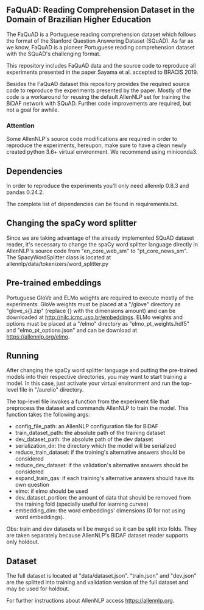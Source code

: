 ## FaQuAD: Reading Comprehension Dataset in the Domain of Brazilian Higher Education

The FaQuAD is a Portuguese reading comprehension dataset which follows the format of the Stanford Question Answering Dataset (SQuAD). As far as we know, FaQuAD is a pioneer Portuguese reading comprehension dataset with the SQuAD's challenging format.

This repository includes FaQuAD data and the source code to reproduce all experiments presented in the paper Sayama et al. accepted to BRACIS 2019.

Besides the FaQuAD dataset this repository provides the required source code to reproduce the experiments presented by the paper. Mostly of the code is a workaround for reusing the default AllenNLP set for training the BiDAF network with SQuAD. Further code improvements are required, but not a goal for awhile.

### Attention

Some AllenNLP's source code modifications are required in order to reproduce the experiments, hereupon, make sure to have a clean newly created python 3.6+ virtual environment. We recommend using miniconda3.

## Dependencies

In order to reproduce the experiments you'll only need allennlp 0.8.3 and pandas 0.24.2.

The complete list of dependencies can be found in requirements.txt.

## Changing the spaCy word splitter

Since we are taking advantage of the already implemented SQuAD dataset reader, it's necessary to change the spaCy word splitter language directly in AllenNLP's source code from "en_core_web_sm" to "pt_core_news_sm". The SpacyWordSplitter class is located at allennlp/data/tokenizers/word_splitter.py 

## Pre-trained embeddings

Portuguese GloVe and ELMo weights are required to execute mostly of the experiments. GloVe weights must be placed at a "/glove" directory as "glove_s{}.zip" (replace {} with the dimensions amount) and can be downloaded at http://nilc.icmc.usp.br/embeddings. ELMo weights and options must be placed at a "/elmo" directory as "elmo_pt_weights.hdf5" and "elmo_pt_options.json" and can be download at https://allennlp.org/elmo. 

## Running

After changing the spaCy word splitter language and putting the pre-trained models into their respective directories, you may want to start training a model. In this case, just activate your virtual environment and run the top-level file in "/aurelio" directory. 

The top-level file invokes a function from the experiment file that preprocess the dataset and commands AllenNLP to train the model. This function takes the following args:

* config_file_path: an AllenNLP configuration file for BiDAF
* train_dataset_path: the absolute path of the training dataset
* dev_dataset_path: the absolute path of the dev dataset
* serialization_dir: the directory which the model will be serialized
* reduce_train_dataset: if the training's alternative answers should be considered
* reduce_dev_dataset: if the validation's alternative answers should be considered
* expand_train_qas: if each training's alternative answers should have its own question
* elmo: if elmo should be used
* dev_dataset_portion: the amount of data that should be removed from the training fold (specially useful for learning curves)
* embedding_dim: the word embeddings' dimensions (0 for not using word embeddings).  

Obs: train and dev datasets will be merged so it can be split into folds. They are taken separately because AllenNLP's BiDAF dataset reader supports only holdout.

## Dataset

The full dataset is located at "data/dataset.json". "train.json" and "dev.json" are the splitted into training and validation version of the full dataset and may be used for holdout. 

For further instructions about AllenNLP access https://allennlp.org.
